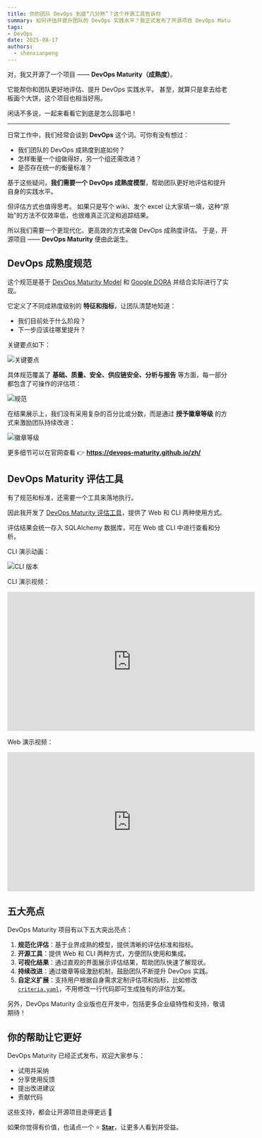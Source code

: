 ```yaml
---
title: 你的团队 DevOps 到底“几分熟”？这个开源工具告诉你
summary: 如何评估并提升团队的 DevOps 实践水平？我正式发布了开源项目 DevOps Maturity —— 提供评估工具与实践指南。基于业界模型 + 开源工具，几分钟即可快速测出团队的 DevOps 成熟度。
tags:
- DevOps
date: 2025-08-17
authors:
  - shenxianpeng
---
```


对，我又开源了一个项目 —— **DevOps Maturity（成熟度）**。

它能帮你和团队更好地评估、提升 DevOps 实践水平。
甚至，就算只是拿去给老板画个大饼，这个项目也相当好用。

闲话不多说，一起来看看它到底是怎么回事吧！

---

日常工作中，我们经常会谈到 **DevOps** 这个词。可你有没有想过：

* 我们团队的 DevOps 成熟度到底如何？
* 怎样衡量一个组做得好，另一个组还需改进？
* 是否存在统一的衡量标准？

基于这些疑问，**我们需要一个 DevOps 成熟度模型**，帮助团队更好地评估和提升自身的实践水平。

但评估方式也值得思考。
如果只是写个 wiki、发个 excel 让大家填一填，这种“原始”的方法不仅效率低，也很难真正沉淀和追踪结果。

所以我们需要一个更现代化、更高效的方式来做 DevOps 成熟度评估。
于是，开源项目 —— **DevOps Maturity** 便由此诞生。

## DevOps 成熟度规范

这个规范是基于 [DevOps Maturity Model](https://axify.io/blog/devops-maturity-model) 和 [Google DORA](https://cloud.google.com/devops) 并结合实际进行了实现。

它定义了不同成熟度级别的 **特征和指标**，让团队清楚地知道：

* 我们目前处于什么阶段？
* 下一步应该往哪里提升？

关键要点如下：

![关键要点](keypoints.png)

具体规范覆盖了 **基础、质量、安全、供应链安全、分析与报告** 等方面，每一部分都包含了可操作的评估项：

![规范](spec.png)

在结果展示上，我们没有采用复杂的百分比或分数，而是通过 **授予徽章等级** 的方式来激励团队持续改进：

![徽章等级](level.png)

更多细节可以在官网查看 👉 **https://devops-maturity.github.io/zh/**

## DevOps Maturity 评估工具

有了规范和标准，还需要一个工具来落地执行。

因此我开发了 [DevOps Maturity 评估工具](https://github.com/devops-maturity/devops-maturity)，提供了 Web 和 CLI 两种使用方式。

评估结果会统一存入 SQLAlchemy 数据库，可在 Web 或 CLI 中进行查看和分析。

CLI 演示动画：

![CLI 版本](demo.gif)

CLI 演示视频：

<iframe width="560" height="315" src="https://www.youtube.com/embed/RZJtcynyC08?si=Zw_Yc2YMa_R6SfCi" title="YouTube video player" frameborder="0" allow="accelerometer; autoplay; clipboard-write; encrypted-media; gyroscope; picture-in-picture; web-share" referrerpolicy="strict-origin-when-cross-origin" allowfullscreen></iframe>

Web 演示视频：

<iframe width="560" height="315" src="https://www.youtube.com/embed/BGpz0iP61c4?si=XXJJT5Gq5adHdF8D" title="YouTube video player" frameborder="0" allow="accelerometer; autoplay; clipboard-write; encrypted-media; gyroscope; picture-in-picture; web-share" referrerpolicy="strict-origin-when-cross-origin" allowfullscreen></iframe>

## 五大亮点

DevOps Maturity 项目有以下五大突出亮点：

1. **规范化评估**：基于业界成熟的模型，提供清晰的评估标准和指标。
2. **开源工具**：提供 Web 和 CLI 两种方式，方便团队使用和集成。
3. **可视化结果**：通过直观的界面展示评估结果，帮助团队快速了解现状。
4. **持续改进**：通过徽章等级激励机制，鼓励团队不断提升 DevOps 实践。
5. **自定义扩展**：支持用户根据自身需求定制评估项和指标，比如修改 [`criteria.yaml`](https://github.com/devops-maturity/devops-maturity/blob/main/src/config/criteria.yaml)，不用修改一行代码即可生成独有的评估方案。

另外，DevOps Maturity 企业版也在开发中，包括更多企业级特性和支持，敬请期待！

## 你的帮助让它更好

DevOps Maturity 已经正式发布，欢迎大家参与：

* 试用并采纳
* 分享使用反馈
* 提出改进建议
* 贡献代码

这些支持，都会让开源项目走得更远 🙌

如果你觉得有价值，也请点一个 ⭐ [**Star**](https://github.com/devops-maturity/devops-maturity)，让更多人看到并受益。
